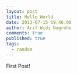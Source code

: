 ```yaml
---
layout: post
title: Hello World
date: 2013-07-15 19:46:00
author: Arif Widi Nugroho
comments: true
published: true
tags:
  - random
---
```


First Post!